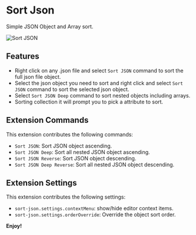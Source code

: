 # Sort Json

Simple JSON Object and Array sort.

![Sort JSON](./images/demo.gif)

## Features

- Right click on any .json file and select `Sort JSON` command to sort the full json file object.
- Select the json object you need to sort and right click and select `Sort JSON` command to sort the selected json object.
- Select `Sort JSON Deep` command to sort nested objects including arrays.
- Sorting collection it will prompt you to pick a attribute to sort.

## Extension Commands

This extension contributes the following commands:

- `Sort JSON`: Sort JSON object ascending.
- `Sort JSON Deep`: Sort all nested JSON object ascending.
- `Sort JSON Reverse`: Sort JSON object descending.
- `Sort JSON Deep Reverse`: Sort all nested JSON object descending.

## Extension Settings

This extension contributes the following settings:

- `sort-json.settings.contextMenu`: show/hide editor context items.
- `sort-json.settings.orderOverride`: Override the object sort order.

**Enjoy!**
